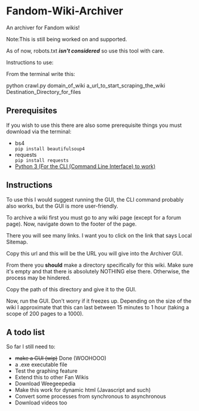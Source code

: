 # Fandom-Wiki-Archiver
An archiver for Fandom wikis!

Note:This is still being worked on and supported.  

As of now, robots.txt ***isn't considered*** so use this tool with care.

Instructions to use:

From the terminal write this:

python crawl.py domain_of_wiki a_url_to_start_scraping_the_wiki Destination_Directory_for_files

## Prerequisites
If you wish to use this there are also some prerequisite things you must download via the terminal:
<ul>
  <li>bs4</li>
    <code>pip install beautifulsoup4</code>
  <li>requests</li>
    <code>pip install requests</code>
  <li><a href="https://www.python.org/downloads/">Python 3 (For the CLI (Command Line Interface) to work)</a></li>
</ul>

## Instructions
To use this I would suggest running the GUI, the CLI command probably also works, but the GUI is more user-friendly.

To archive a wiki first you must go to any wiki page (except for a forum page). Now, navigate down to the footer of the page.

There you will see many links. I want you to click on the link that says Local Sitemap.

Copy this url and this will be the URL you will give into the Archiver GUI.

From there you **should** make a directory specifically for this wiki. Make sure it's empty and that there is absolutely NOTHING else there. Otherwise, the process may be hindered.

Copy the path of this directory and give it to the GUI.

Now, run the GUI. Don't worry if it freezes up. Depending on the size of the wiki I approximate that this can last between 15 minutes to 1 hour (taking a scope of 200 pages to a 1000).

## A todo list
So far I still need to:
<ul>
  <li><s>make a GUI (wip)</s> Done (WOOHOOO)</li> 
  <li>a .exe executable file</li>
  <li>Test the graphing feature</li>
  <li>Extend this to other Fan Wikis</li>
  <li>Download Weegeepedia</li>
  <li>Make this work for dynamic html (Javascript and such)</li>
  <li>Convert some processes from synchronous to asynchronous</li>
  <li>Download videos too</li>
</ul>
